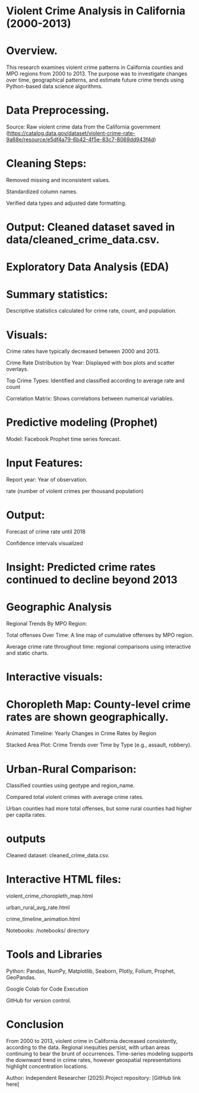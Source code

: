 # Violent Crime Analysis in California (2000-2013)

# Overview.

This research examines violent crime patterns in California counties and MPO regions from 2000 to 2013. The purpose was to investigate changes over time, geographical patterns, and estimate future crime trends using Python-based data science algorithms.

# Data Preprocessing.

Source: Raw violent crime data from the California government (https://catalog.data.gov/dataset/violent-crime-rate-9a68e/resource/e5df4a79-6b42-4f5e-83c7-8069dd943f4d)

# Cleaning Steps:

Removed missing and inconsistent values.

Standardized column names.

Verified data types and adjusted date formatting.

# Output: Cleaned dataset saved in data/cleaned_crime_data.csv.

# Exploratory Data Analysis (EDA)

# Summary statistics:

Descriptive statistics calculated for crime rate, count, and population.

# Visuals:

Crime rates have typically decreased between 2000 and 2013.

Crime Rate Distribution by Year: Displayed with box plots and scatter overlays.

Top Crime Types: Identified and classified according to average rate and count

Correlation Matrix: Shows correlations between numerical variables.

# Predictive modeling (Prophet)

Model: Facebook Prophet time series forecast.

# Input Features:

Report year: Year of observation.

rate (number of violent crimes per thousand population)

# Output:

Forecast of crime rate until 2018

Confidence intervals visualized

# Insight: Predicted crime rates continued to decline beyond 2013

# Geographic Analysis

Regional Trends By MPO Region:

Total offenses Over Time: A line map of cumulative offenses by MPO region.

Average crime rate throughout time: regional comparisons using interactive and static charts.

# Interactive visuals:

# Choropleth Map: County-level crime rates are shown geographically.

Animated Timeline: Yearly Changes in Crime Rates by Region

Stacked Area Plot: Crime Trends over Time by Type (e.g., assault, robbery).

# Urban-Rural Comparison:

Classified counties using geotype and region_name.

Compared total violent crimes with average crime rates.

Urban counties had more total offenses, but some rural counties had higher per capita rates.

# outputs

Cleaned dataset: cleaned_crime_data.csv.

# Interactive HTML files:

violent_crime_choropleth_map.html

urban_rural_avg_rate.html

crime_timeline_animation.html

Notebooks: /notebooks/ directory

# Tools and Libraries

Python: Pandas, NumPy, Matplotlib, Seaborn, Plotly, Folium, Prophet, GeoPandas.

Google Colab for Code Execution

GitHub for version control.

# Conclusion

From 2000 to 2013, violent crime in California decreased consistently, according to the data. Regional inequities persist, with urban areas continuing to bear the brunt of occurrences. Time-series modeling supports the downward trend in crime rates, however geospatial representations highlight concentration locations.

Author: Independent Researcher (2025).Project repository: [GitHub link here]
